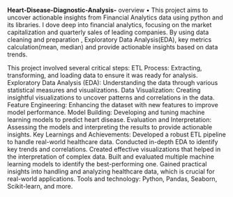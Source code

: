 **Heart-Disease-Diagnostic-Analysis-**
overview
• This project aims to uncover actionable insights from Financial Analytics data using python and its libraries. I dove deep into financial analytics, focusing on the market capitalization and quarterly sales of leading companies. By using data cleaning and preparation , Exploratory Data Analysis(EDA), key metrics calculation(mean, median) and provide actionable insights based on data trends.

This project involved several critical steps:
ETL Process: Extracting, transforming, and loading data to ensure it was ready for analysis.
Exploratory Data Analysis (EDA): Understanding the data through various statistical measures and visualizations.
Data Visualization: Creating insightful visualizations to uncover patterns and correlations in the data.
Feature Engineering: Enhancing the dataset with new features to improve model performance.
Model Building: Developing and tuning machine learning models to predict heart disease.
Evaluation and Interpretation: Assessing the models and interpreting the results to provide actionable insights.
Key Learnings and Achievements:
Developed a robust ETL pipeline to handle real-world healthcare data.
Conducted in-depth EDA to identify key trends and correlations.
Created effective visualizations that helped in the interpretation of complex data.
Built and evaluated multiple machine learning models to identify the best-performing one.
Gained practical insights into handling and analyzing healthcare data, which is crucial for real-world applications.
Tools and technology:
Python, Pandas, Seaborn, Scikit-learn, and more.




